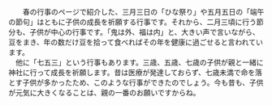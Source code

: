 　　春の行事のページで紹介した、三月三日の「ひな祭り」や五月五日の「端午の節句」はともに子供の成長を祈願する行事です。それから、二月三頃に行う節分も、子供が中心の行事です。「鬼は外、福は内」と、大きい声で言いながら、豆をまき、年の数だけ豆を拾って食べればその年を健康に過ごせると言われています。  
　他に「七五三」という行事もあります。三歳、五歳、七歳の子供が親と一緒に神社に行って成長を祈願します。昔は医療が発達しておらず、七歳未満で命を落とす子供が多かったため、このような行事ができたのでしょう。今も昔も、子供が元気に大きくなることは、親の一番のお願いですからね。